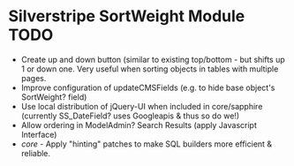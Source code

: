 # Silverstripe SortWeight Module TODO
  * Create up and down button (similar to existing top/bottom - but shifts up 1 or down one. Very useful when sorting objects in tables with multiple pages.
  * Improve configuration of updateCMSFields (e.g. to hide base object's SortWeight? field)
  * Use local distribution of jQuery-UI when included in core/sapphire (currently SS_DateField? uses Googleapis & thus so do we!)
  * Allow ordering in ModelAdmin? Search Results (apply Javascript Interface)
  * _core_ - Apply "hinting" patches to make SQL builders more efficient & reliable.